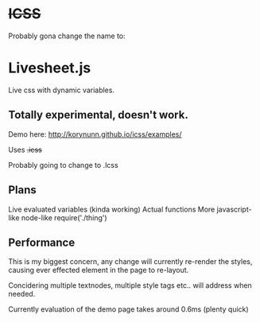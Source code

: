 # ~~ICSS~~

Probably gona change the name to:

# Livesheet.js

Live css with dynamic variables.

## Totally experimental, doesn't work.

Demo here: http://korynunn.github.io/icss/examples/

Uses ~~.icss~~

Probably going to change to .lcss

## Plans

Live evaluated variables (kinda working)
Actual functions
More javascript-like
node-like require('./thing')

## Performance

This is my biggest concern, any change will currently re-render the styles, causing ever effected element in the page to re-layout.

Concidering multiple textnodes, multiple style tags etc.. will address when needed.

Currently evaluation of the demo page takes around 0.6ms (plenty quick)
